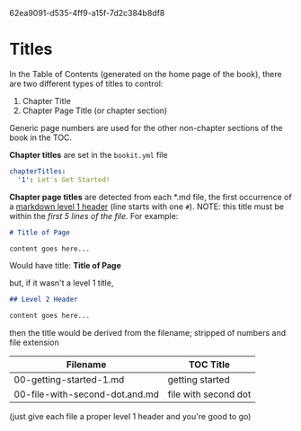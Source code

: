 62ea9091-d535-4ff9-a15f-7d2c384b8df8
# Titles

In the Table of Contents (generated on the home page of the book), there are two
different types of titles to control:
1. Chapter Title
2. Chapter Page Title (or chapter section)

Generic page numbers are used for the other non-chapter sections of the book in
the TOC.

**Chapter titles** are set in the `bookit.yml` file

```yaml
chapterTitles:
  '1': Let's Get Started!
```

**Chapter page titles** are detected from each *.md file, the first occurrence
of a [markdown level 1 header](https://www.markdownguide.org/basic-syntax/)
(line starts with one `#`). NOTE: this title must be within the _first 5 lines of
the file_. For example:

```md
# Title of Page

content goes here...
```

Would have title: **Title of Page**

but, if it wasn't a level 1 title,

```md
## Level 2 Header

content goes here...
```

then the title would be derived from the filename; stripped of numbers and file
extension

Filename                       | TOC Title
-------------------------------|----------
00-getting-started-1.md        | getting started
00-file-with-second-dot.and.md | file with second dot

(just give each file a proper level 1 header and you're good to go)